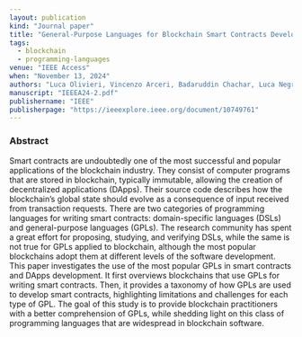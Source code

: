 ```yaml
---
layout: publication
kind: "Journal paper"
title: "General-Purpose Languages for Blockchain Smart Contracts Development: A Comprehensive Study"
tags:
  - blockchain
  - programming-languages
venue: "IEEE Access"
when: "November 13, 2024"
authors: "Luca Olivieri, Vincenzo Arceri, Badaruddin Chachar, Luca Negrini, Fabio Tagliaferro, Fausto Spoto, Pietro Ferrara, Agostino Cortesi"
manuscript: "IEEEA24-2.pdf"
publishername: "IEEE"
publisherpage: "https://ieeexplore.ieee.org/document/10749761"
---
```


### Abstract

Smart contracts are undoubtedly one of the most successful and popular applications of the blockchain industry. They consist of computer programs that are stored in blockchain, typically immutable, allowing the creation of decentralized applications (DApps). Their source code describes how the blockchain’s global state should evolve as a consequence of input received from transaction requests. There are two categories of programming languages for writing smart contracts: domain-specific languages (DSLs) and general-purpose languages (GPLs). The research community has spent a great effort for proposing, studying, and verifying DSLs, while the same is not true for GPLs applied to blockchain, although the most popular blockchains adopt them at different levels of the software development. This paper investigates the use of the most popular GPLs in smart contracts and DApps development. It first overviews blockchains that use GPLs for writing smart contracts. Then, it provides a taxonomy of how GPLs are used to develop smart contracts, highlighting limitations and challenges for each type of GPL. The goal of this study is to provide blockchain practitioners with a better comprehension of GPLs, while shedding light on this class of programming languages that are widespread in blockchain software.
